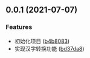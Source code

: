 ## 0.0.1 (2021-07-07)


### Features

* 初始化项目 ([b4b8083](https://github.com/roojay520/bobplug-pinyin/commit/b4b808325ea272853f863229ed32b8b16fcac993))
* 实现汉字转换功能 ([bd37da8](https://github.com/roojay520/bobplug-pinyin/commit/bd37da8db7f1b04531aeafa6799f6bb14ddc8730))




